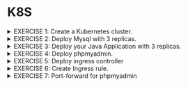 # K8S

<details>
<summary> EXERCISE 1: Create a Kubernetes cluster.
</summary>
  <br>
  <code>brew install minikube</code> <br>
  <code>minikube start --driver docker</code> <br>
  <code>minikube status</code> 
<br>

</details>

<details>
<summary> EXERCISE 2: Deploy Mysql with 3 replicas.
</summary>
  <br>
  First of all, you want to deploy the mysql database. Deploy Mysql database with 3 replicas and volumes for data persistence. To simplify the process you can use Helm for that.<br>
<br>
  
##### Execute deployment from directory exercise_2/3_bitnami_with_replia:
<code> cd exercise_2/3_bitnami_with_replia</code>

##### 1. Use YAML files to create Volume and VolumeClaim

<code>kubectl apply -f sql-replica-pv.yaml</code> <br>
<code>kubectl apply -f sql-replica-pvc.yaml</code> <br>

##### 2. Use Helm Charts to create 3 SQL Instances using peristant volumes

<code>helm repo add bitnami https://charts.bitnami.com/bitnami</code> <br>
<code>helm search repo bitnami/</code> <br>
<code>helm install mysql bitnami/mysql -f sql-replica.yaml</code> <br>

##### 3. Check if pods run as expected: 
##### Enter pod
<code> kubectl exec -it pod/mysql-primary-0 -- /bin/bash </code>

##### DB login 
<code> mysql -u <MYSQL_USERNAME> -p <MYSQL_PASSWORD</code> <br>
-> <code> mysql -u dev_user -p passworddev</code><br>
</details>


<details>
<summary> EXERCISE 3: Deploy your Java Application with 3 replicas.
</summary>
<br>
  Deploy your Java application with 3 replicas.
With docker-compose, you were setting env_vars on server. In K8s there are own components for that, so create ConfigMap and Secret with the values and reference them in the application deployment config file.<br>

##### Execute deployment from directory k8s

##### Create docker image from Java App and push it into your DockerHub Repository. 

<code>cd docker-exercise</code><br>
<code>gradle build</code><br>

Rename generated jar file to: java-mysql-project-1.0-SNAPSHOT.jar <br>

- Create and tag a docker image using existing Dockerfile:
<code>docker build -t <DOCKERHUB_USERNAME>/java_app:1.0 .</code><br>
- Check if the image got build:
<code>docker images</code><br>
- Login to Docker Hub:
<code>docker login</code><br>
- Push Image into your Dockerhub Repository:
<code>docker push <DOCKERHUB_USERNAME>/java-app:1.0</code><br>

##### 1. Create Key (login to Registry and create Secret in K8S)

```
DOCKER_REGISTRY_SERVER=https://index.docker.io/v1/
DOCKER_USER=your docker username
DOCKER_EMAIL=your dockerhub email
DOCKER_PASSWORD= dockerhub pwd

kubectl create secret docker-registry my-registry-key1 \
--docker-server=<DOCKER_REGISTRY_SERVER>
--docker-username=<DOCKERHUB_USERNAME> \
--docker-password=<DOCKERHUB_PASSWORD> \
--docker-email=<DOCKERHUB_EMAIL>
```

###### 2. Execute following commands
<code>kubectl apply -f mysql-secret.yaml</code><br>
<code>kubectl apply -f mysql-configmap.yaml</code><br>
<code>kubectl apply -f deployment.yaml</code><br>
</details>

<details>
<summary> EXERCISE 4: Deploy phpmyadmin.
</summary>
  <br>
  
  ###### 1. Create deployment yaml file for phpmyadmin instance and deploy:
  <code>kubectl apply -f phpmyadmin.yaml</code><br>
</details>

<details>
<summary> EXERCISE 5: Deploy ingress controller
</summary>
  <br>
  
  We want users to access the application using the IP address and instead use a domain name -> Install Ingress controller in 
  the cluster and configure ingress access for your application.
  
  ###### Create Controller 
  <code>minikube addons enable ingress </code><br>

</details>

<details>
<summary> EXERCISE 6: Create Ingress rule.
</summary>
  <br>

  ###### 1. Write Routing Rule and apply it to cluster
  <code>kubectl apply -f kubectl apply -f java-app-ingress.yaml</code><br>
  This will throw an error: <br>
  rror from server (InternalError): error when creating "java-app-ingress.yaml": Internal error occurred: failed calling webhook "validate.nginx.ingress.kubernetes.io": failed to call webhook: Post "https://ingress-nginx-controller-admission.ingress-nginx.svc:443/networking/v1/ingresses?timeout=10s": dial tcp 10.111.212.254:443: connect: connection refused <br>
  As described here: https://medium.com/ci-cd-devops/internal-error-occurred-failed-calling-webhook-validate-nginx-ingress-kubernetes-io-b5008e628e03 
  you can solve this error with: <br>
  <code>kubectl delete -A ValidatingWebhookConfiguration ingress-nginx-admission</code><br>
  
  ###### 2. Starting tunnel for service java-app-ingress.
  <code>sudo minikube tunnel</code><br>

  ###### 3. Ensure your /etc/hosts file contains the correct entry:
  map "my-app.com" to "127.0.0.1." <br>

  ###### 4. Check if App availabe via Browser:
  1) etc/hosts file will redirect requests from http://my-app.com/ to 127.0.0.1<br>
  2) minikube tunnel redirects request from 127.0.0.1 to services.<br>
       E.g.<br>
         - phpmyadmin service available on http://my-app.com:8081/<br>
         - http://my-app.com/ will show team member roles (a picture)<br>
         - http://my-app.com/get-data shows list of existing team members<br>

</details>


<details>
<summary> EXERCISE 7: Port-forward for phpmyadmin
</summary>
  <br>

phpMyAdmin Security Concerns: phpMyAdmin is a tool for managing MySQL databases, and it can potentially have security implications if it's exposed to the public internet. By default, it might have vulnerabilities or could be a target for attacks. So, to mitigate these concerns, you choose not to expose it to the public.<br>

Port Forwarding: Instead of exposing phpMyAdmin directly via my-app.com/8081, you configure port forwarding. Port forwarding allows you to access a specific service running inside your Kubernetes cluster from your local machine (localhost) without exposing it to the public internet. This means that phpMyAdmin remains hidden within your cluster, and you can access it securely when needed.<br>

The kubectl port-forward command is used to create a network tunnel between your local machine and a service running inside a Kubernetes cluster: <br>

<code> kubectl port-forward svc/phpmyadmin-service 8081:8081</code><br>

Now phpmyadmin is not available on my-app.com/8081 anymore but on localhost/8081


</details>

